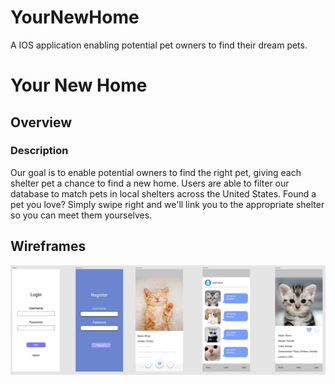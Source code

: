 # YourNewHome
A IOS application enabling potential pet owners to find their dream pets.

# Your New Home

## Overview
### Description
Our goal is to enable potential owners to find the right pet, giving each shelter pet a chance to find a new home. Users are able to filter our database to match pets in local shelters across the United States. Found a pet you love? Simply swipe right and we'll link you to the appropriate shelter so you can meet them yourselves.

## Wireframes

![Demo](https://github.com/jhong97/YourNewHome/blob/master/Demo/wireframes.png)
